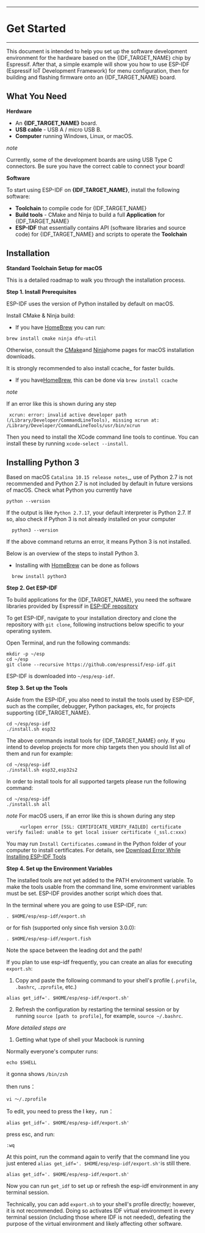 ***********
Get Started
===========
***********
This document is intended to help you set up the software development environment for the hardware based on the {IDF_TARGET_NAME} chip by Espressif. After that, a simple example will show you how to use ESP-IDF (Espressif IoT Development Framework) for menu configuration, then for building and flashing firmware onto an {IDF_TARGET_NAME} board.


## What You Need


**Herdware**
* An **{IDF_TARGET_NAME}** board.
* **USB cable** - USB A / micro USB B.
* **Computer** running Windows, Linux, or macOS.

*note*

Currently, some of the development boards are using USB Type C connectors. Be sure you have the correct cable to connect your board!

**Software**

To start using ESP-IDF on **{IDF_TARGET_NAME}**, install the following software:

* **Toolchain** to compile code for {IDF_TARGET_NAME}
* **Build tools** - CMake and Ninja to build a full **Application** for {IDF_TARGET_NAME}
* **ESP-IDF** that essentially contains API (software libraries and source code) for {IDF_TARGET_NAME} and scripts to operate the **Toolchain**

## Installation

**Standard Toolchain Setup for macOS**

This is a detailed roadmap to walk you through the installation process.

**Step 1. Install Prerequisites**

ESP-IDF uses the version of Python installed by default on macOS.

Install CMake & Ninja build:

  - If you have [HomeBrew](https://brew.sh/) you can run:

```
brew install cmake ninja dfu-util
```
Otherwise, consult the [CMake](https://cmake.org/)and [Ninja](https://ninja-build.org/)home pages for macOS installation downloads.

It is strongly recommended to also install ccache_ for faster builds. 

  - If you have[HomeBrew](https://brew.sh/), this can be done via ``brew install ccache``

 *note*

 
   If an error like this is shown during any step

     xcrun: error: invalid active developer path (/Library/Developer/CommandLineTools), missing xcrun at: /Library/Developer/CommandLineTools/usr/bin/xcrun

   Then you need to install the XCode command line tools to continue. You can install these by running ``xcode-select --install``.

## Installing Python 3


Based on macOS `Catalina 10.15 release notes`_, use of Python 2.7 is not recommended and Python 2.7 is not included by default in future versions of macOS. Check what Python you currently have

```
python --version
```

If the output is like ``Python 2.7.17``, your default interpreter is Python 2.7. If so, also check if Python 3 is not already installed on your computer


```
  python3 --version
```


If the above command returns an error, it means Python 3 is not installed.


Below is an overview of the steps to install Python 3.


  - Installing with [HomeBrew](https://brew.sh/) can be done as follows

```
  brew install python3
```

 **Step 2. Get ESP-IDF**
 
To build applications for the {IDF_TARGET_NAME}, you need the software libraries provided by Espressif in [ESP-IDF repository](https://github.com/espressif/esp-idf)

To get ESP-IDF, navigate to your installation directory and clone the repository with ``git clone``, following instructions below specific to your operating system.

Open Terminal, and run the following commands:


```
mkdir -p ~/esp
cd ~/esp
git clone --recursive https://github.com/espressif/esp-idf.git
```
ESP-IDF is downloaded into ``~/esp/esp-idf``.


**Step 3. Set up the Tools**

Aside from the ESP-IDF, you also need to install the tools used by ESP-IDF, such as the compiler, debugger, Python packages, etc, for projects supporting {IDF_TARGET_NAME}.


```
cd ~/esp/esp-idf
./install.sh esp32
```

The above commands install tools for {IDF_TARGET_NAME} only. If you intend to develop projects for more chip targets then you should list all of them and run for example:


```
cd ~/esp/esp-idf
./install.sh esp32,esp32s2
```
In order to install tools for all supported targets please run the following command:

```
cd ~/esp/esp-idf
./install.sh all
```

*note*
   For macOS users, if an error like this is shown during any step
```
     <urlopen error [SSL: CERTIFICATE_VERIFY_FAILED] certificate verify failed: unable to get local issuer certificate (_ssl.c:xxx)
```
   You may run ``Install Certificates.command`` in the Python folder of your computer to install certificates. For details, see [Download Error While Installing ESP-IDF Tools](https://github.com/espressif/esp-idf/issues/4775)


**Step 4. Set up the Environment Variables**

The installed tools are not yet added to the PATH environment variable. To make the tools usable from the command line, some environment variables must be set. ESP-IDF provides another script which does that.

In the terminal where you are going to use ESP-IDF, run:

```
. $HOME/esp/esp-idf/export.sh
```

or for fish (supported only since fish version 3.0.0):
```
. $HOME/esp/esp-idf/export.fish
```

Note the space between the leading dot and the path!

If you plan to use esp-idf frequently, you can create an alias for executing ``export.sh``:

1.  Copy and paste the following command to your shell's profile (``.profile``, ``.bashrc``, ``.zprofile``, etc.)

```
alias get_idf='. $HOME/esp/esp-idf/export.sh'
```

2.  Refresh the configuration by restarting the terminal session or by running ``source [path to profile]``, for example, ``source ~/.bashrc``.

*More detailed steps are*
1. Getting what type of shell your Macbook is running

Normally everyone's computer runs:

```
echo $SHELL
```
it gonna shows ``/bin/zsh``

then runs：

```
vi ～/.zprofile
```

To edit, you need to press the I key，run：


```
alias get_idf='. $HOME/esp/esp-idf/export.sh'
```
press esc, and run:


```
:wq
```
At this point, run the command again to verify that the command line you just entered `` alias get_idf='. $HOME/esp/esp-idf/export.sh' ``is still there.



```
alias get_idf='. $HOME/esp/esp-idf/export.sh'
```


















Now you can run ``get_idf`` to set up or refresh the esp-idf environment in any terminal session.

Technically, you can add ``export.sh`` to your shell's profile directly; however, it is not recommended. Doing so activates IDF virtual environment in every terminal session (including those where IDF is not needed), defeating the purpose of the virtual environment and likely affecting other software.






















    
